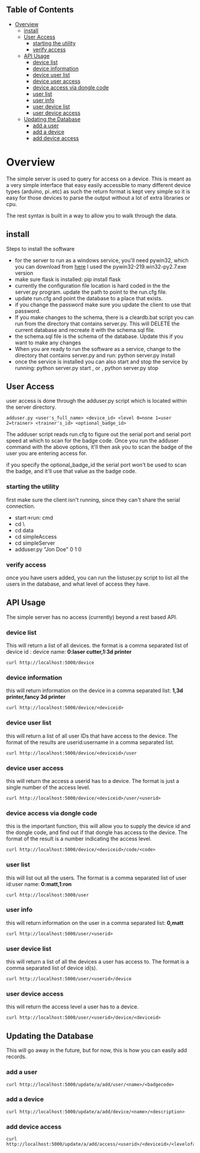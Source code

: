 <div id="table-of-contents">
<h2>Table of Contents</h2>
<div id="text-table-of-contents">
<ul>
<li><a href="#sec-1">Overview</a>
<ul>
<li><a href="#sec-1-1">install</a></li>
<li><a href="#sec-1-2">User Access</a>
<ul>
<li><a href="#sec-1-2-1">starting the utility</a></li>
<li><a href="#sec-1-2-2">verify access</a></li>
</ul>
</li>
<li><a href="#sec-1-3">API Usage</a>
<ul>
<li><a href="#sec-1-3-1">device list</a></li>
<li><a href="#sec-1-3-2">device information</a></li>
<li><a href="#sec-1-3-3">device user list</a></li>
<li><a href="#sec-1-3-4">device user access</a></li>
<li><a href="#sec-1-3-5">device access via dongle code</a></li>
<li><a href="#sec-1-3-6">user list</a></li>
<li><a href="#sec-1-3-7">user info</a></li>
<li><a href="#sec-1-3-8">user device list</a></li>
<li><a href="#sec-1-3-9">user device access</a></li>
</ul>
</li>
<li><a href="#sec-1-4">Updating the Database</a>
<ul>
<li><a href="#sec-1-4-1">add a user</a></li>
<li><a href="#sec-1-4-2">add a device</a></li>
<li><a href="#sec-1-4-3">add device access</a></li>
</ul>
</li>
</ul>
</li>
</ul>
</div>
</div>

# Overview<a id="sec-1" name="sec-1"></a>

The simple server is used to query for access on a device.  This is meant as a
very simple interface that easy easily accessible to many different device types
(arduino, pi..etc)  as such the return format is kept very simple so it is
easy for those devices to parse the output without a lot of extra libraries or cpu.

The rest syntax is built in a way to allow you to walk through the data.

## install<a id="sec-1-1" name="sec-1-1"></a>

Steps to install the software
-   for the server to run as a windows service, you'll need pywin32, which you can
    download from [here](http://sourceforge.net/projects/pywin32/files/pywin32/Build%20219/)  I used the pywin32-219.win32-py2.7.exe  version
-   make sure flask is installed:  pip install flask
-   currently the configuration file location is hard coded in the the server.py
    program.  update the path to point to the run.cfg file.
-   update run.cfg and point the database to a place that exists.
-   if you change the password make sure you update the client to use that password.
-   If you make changes to the schema, there is a cleardb.bat script you can run
    from the directory that contains server.py.  This will DELETE the current database
    and recreate it with the schema.sql file.
-   the schema.sql file is the schema of the database.  Update this if you want to make
    any changes
-   When you are ready to run the software as a service, change to the directory that
    contains server.py  and run: python server.py install
-   once the service is installed you can also start and stop the service by running:
    python server.py start , or , python server.py stop

## User Access<a id="sec-1-2" name="sec-1-2"></a>

user access is done through the adduser.py script which is located within the server
directory.

    adduser.py <user's_full_name> <device_id> <level 0=none 1=user 2=trainer> <trainer's_id> <optional_badge_id>

The adduser script reads run.cfg to figure out the serial port and serial port speed
at which to scan for the badge code.  Once you run the adduser command with the
above options, it'll then ask you to scan the badge of the user you are entering
access for.

if you specify the optional_badge_id the serial port won't be used to scan the badge, and
it'll use that value as the badge code.

### starting the utility<a id="sec-1-2-1" name="sec-1-2-1"></a>

first make sure the client isn't running, since they can't share the serial
connection.
-   start->run: cmd
-   cd \\
-   cd data
-   cd simpleAccess
-   cd simpleServer
-   adduser.py "Jon Doe" 0 1 0

### verify access<a id="sec-1-2-2" name="sec-1-2-2"></a>

once you have users added, you can run the listuser.py script to list all the users
in the database, and what level of access they have.

## API Usage<a id="sec-1-3" name="sec-1-3"></a>

The simple server has no access (currently) beyond a rest based API.

### device list<a id="sec-1-3-1" name="sec-1-3-1"></a>

This will return a list of all devices.  the format is a comma separated list of
device id : device name: **0:laser cutter,1:3d printer**

    curl http://localhost:5000/device

### device information<a id="sec-1-3-2" name="sec-1-3-2"></a>

this will return information on the device in a comma separated list: **1,3d printer,fancy 3d printer**

    curl http://localhost:5000/device/<deviceid>

### device user list<a id="sec-1-3-3" name="sec-1-3-3"></a>

this will return a list of all user IDs that have access to the device.  The format
of the results are userid:username in a comma separated list.

    curl http://localhost:5000/device/<deviceid>/user

### device user access<a id="sec-1-3-4" name="sec-1-3-4"></a>

this will return the access a userid has to a device.  The format is
just a single number of the access level.

    curl http://localhost:5000/device/<deviceid>/user/<userid>

### device access via dongle code<a id="sec-1-3-5" name="sec-1-3-5"></a>

this is the important function, this will allow you to supply the device id
and the dongle code, and find out if that dongle has access to the device. The format
of the result is a number indicating the access level.

    curl http://localhost:5000/device/<deviceid>/code/<code>

### user list<a id="sec-1-3-6" name="sec-1-3-6"></a>

this will list out all the users.  The format is a comma separated list of
user id:user name: **0:matt,1:ron**

    curl http://localhost:5000/user

### user info<a id="sec-1-3-7" name="sec-1-3-7"></a>

this will return information on the user in a comma separated list: **0,matt**

    curl http://localhost:5000/user/<userid>

### user device list<a id="sec-1-3-8" name="sec-1-3-8"></a>

this will return a list of all the devices a user has access to.  The format is a
comma separated list of device id(s).

    curl http://localhost:5000/user/<userid>/device

### user device access<a id="sec-1-3-9" name="sec-1-3-9"></a>

this will return the access level a user has to a device.

    curl http://localhost:5000/user/<userid>/device/<deviceid>

## Updating the Database<a id="sec-1-4" name="sec-1-4"></a>

This will go away in the future, but for now, this is how you can easily add records.

### add a user<a id="sec-1-4-1" name="sec-1-4-1"></a>

    curl http://localhost:5000/update/a/add/user/<name>/<badgecode>

### add a device<a id="sec-1-4-2" name="sec-1-4-2"></a>

    curl http://localhost:5000/update/a/add/device/<name>/<description>

### add device access<a id="sec-1-4-3" name="sec-1-4-3"></a>

    curl http://localhost:5000/update/a/add/access/<userid>/<deviceid>/<levelofaccess>
